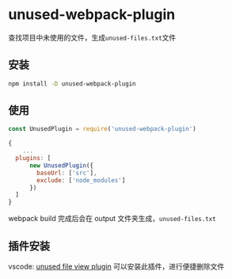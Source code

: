# unused-webpack-plugin

查找项目中未使用的文件，生成`unused-files.txt`文件

## 安装

```bash
npm install -D unused-webpack-plugin
```

## 使用
```javascript
const UnusedPlugin = require('unused-webpack-plugin')

{
    ...
  plugins: [
      new UnusedPlugin({
        baseUrl: ['src'],
        exclude: ['node_modules']
      })
  ]
}
```

webpack build 完成后会在 output 文件夹生成，`unused-files.txt`

## 插件安装
vscode: [unused file view plugin](https://marketplace.visualstudio.com/items?itemName=zhiqiang0x0.unused-file-view)
可以安装此插件，进行便捷删除文件

